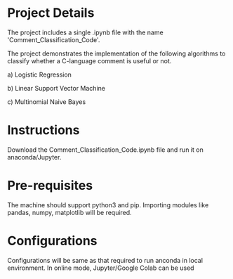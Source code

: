 
# Project Details

The project includes a single .ipynb file with the name 'Comment_Classification_Code'.

The project demonstrates the implementation of the following algorithms to classify whether a C-language
comment is useful or not.

a) Logistic Regression

b) Linear Support Vector Machine

c) Multinomial Naive Bayes

# Instructions

Download the Comment_Classification_Code.ipynb file and run it on anaconda/Jupyter.

# Pre-requisites

The machine should support python3 and pip.
Importing modules like pandas, numpy, matplotlib will be required.

# Configurations

Configurations will be same as that required to run anconda in local environment. 
In online mode, Jupyter/Google Colab can be used




